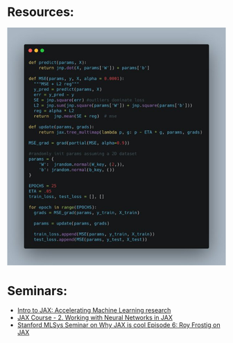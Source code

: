 # Resources:

![train_model_by_eggi5](/resources/images/train_model_by_eggi5.jpeg)

# Seminars:
* [Intro to JAX: Accelerating Machine Learning research](https://www.youtube.com/watch?v=WdTeDXsOSj4)
* [JAX Course - 2. Working with Neural Networks in JAX](https://www.youtube.com/watch?v=cd-k5qciVpc)
* [Stanford MLSys Seminar on Why JAX is cool Episode 6: Roy Frostig on JAX](https://www.youtube.com/watch?v=mbUwCPiqZBM)
